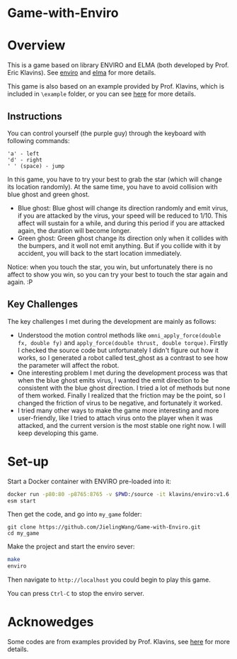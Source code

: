 Game-with-Enviro
===

Overview
===

This is a game based on library ENVIRO and ELMA (both developed by Prof. Eric Klavins). See [enviro](https://github.com/klavinslab/enviro) and [elma](https://github.com/klavinslab/elma) for more details.

This game is also based on an example provided by Prof. Klavins, which is included in `\example` folder, or you can see [here](https://github.com/klavinslab/enviro/tree/master/examples/platformer) for more details.

Instructions
---

You can control yourself (the purple guy) through the keyboard with following commands:
```
'a' - left
'd' - right
' ' (space) - jump
```

In this game, you have to try your best to grab the star (which will change its location randomly). At the same time, you have to avoid collision with blue ghost and green ghost. 
- Blue ghost: Blue ghost will change its direction randomly and emit virus, if you are attacked by the virus, your speed will be reduced to 1/10. This affect will sustain for a while, and during this period if you are attacked again, the duration will become longer.
- Green ghost: Green ghost change its direction only when it collides with the bumpers, and it woll not emit anything. But if you collide with it by accident, you will back to the start location immediately.

Notice: when you touch the star, you win, but unfortunately there is no affect to show you win, so you can try your best to touch the star again and again. :P

Key Challenges
---

The key challenges I met during the development are mainly as follows:
- Understood the motion control methods like `omni_apply_force(double fx, double fy)` and `apply_force(double thrust, double torque)`. Firstly I checked the source code but unfortunately I didn't figure out how it works, so I generated a robot called test_ghost as a contrast to see how the parameter will affect the robot.
- One interesting problem I met during the development process was that when the blue ghost emits virus, I wanted the emit direction to be consistent with the blue ghost direction. I tried a lot of methods but none of them worked. Finally I realized that the friction may be the point, so I changed the friction of virus to be negative, and fortunately it worked.
- I tried many other ways to make the game more interesting and more user-friendly, like I tried to attach virus onto the player when it was attacked, and the current version is the most stable one right now. I will keep developing this game.

Set-up
===

Start a Docker container with ENVIRO pre-loaded into it:

```bash
docker run -p80:80 -p8765:8765 -v $PWD:/source -it klavins/enviro:v1.6 bash
esm start
```

Then get the code, and go into `my_game` folder:
```
git clone https://github.com/JielingWang/Game-with-Enviro.git
cd my_game
```

Make the project and start the enviro sever:
```bash
make
enviro
```

Then navigate to `http://localhost` you could begin to play this game. 

You can press `Ctrl-C` to stop the enviro server.

Acknowedges
===

Some codes are from examples provided by Prof. Klavins, see [here](https://github.com/klavinslab/enviro/tree/master/examples) for more details.